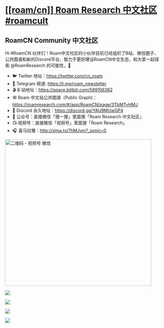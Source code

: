 # [[[roam/cn]] Roam Research 中文社区 #roamcult](https://github.com/roam-cn/roamcult.vip/discussions)

## RoamCN Community 中文社区

Hi #RoamCN 伙伴们！Roam中文社区的小伙伴目前已经组织了B站、微信圈子、公共图谱和新的Discord平台，致力于更好建设RoamCN中文生态，和大家一起探索 @RoamResearch 的可能性，🚀

- 🐦 Twitter 地址：https://twitter.com/cn_roam
- 📲 Telegram 频道: https://t.me/roam_newsletter
- 🎬 B 站地址：https://space.bilibili.com/599106362
- 🕸 Roam 中文站公共图谱（Public Graph)：https://roamresearch.com/#/app/RoamCN/page/3TbMTyHMJ
- 🤗 Discord 永久地址：https://discord.gg/YAU9MUwGP4
- 📮 公众号：直接微信「搜一搜」里面搜「Roam Research 中文社区」
- 📺 视频号：直接微信「视频号」里面搜「Roam Research」
- 🎧 喜马拉雅：http://xima.tv/7hMJvm?_sonic=0

<img width="476" alt="二维码 - 视频号 微信" src="https://user-images.githubusercontent.com/4997466/156963917-f9d98468-e4f6-4849-9aa8-048677fc5ef2.png">

![](https://pbs.twimg.com/media/Ek6C1fpXYAEMpfB?format=jpg)

![](https://pbs.twimg.com/media/Ek6C1fuX0AAI7Wm?format=jpg)

![](https://pbs.twimg.com/media/Ek6C1neXYAEN6ph?format=jpg)

![](https://pbs.twimg.com/media/Ek6C1naXUAEqyJe?format=jpg)

